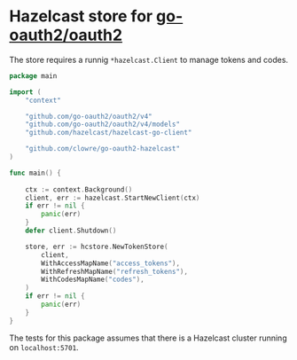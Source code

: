 # Hazelcast store for [go-oauth2/oauth2](https://github.com/go-oauth2/oauth2)

The store requires a runnig `*hazelcast.Client` to manage tokens and codes.

```go
package main 

import (
    "context"

    "github.com/go-oauth2/oauth2/v4"
    "github.com/go-oauth2/oauth2/v4/models"
    "github.com/hazelcast/hazelcast-go-client"

    "github.com/clowre/go-oauth2-hazelcast"
)

func main() {
    
    ctx := context.Background()
    client, err := hazelcast.StartNewClient(ctx)
    if err != nil {
        panic(err)
    }
    defer client.Shutdown()

    store, err := hcstore.NewTokenStore(
        client,
        WithAccessMapName("access_tokens"),
        WithRefreshMapName("refresh_tokens"),
        WithCodesMapName("codes"),
    )
    if err != nil {
        panic(err)
    }
}
```

The tests for this package assumes that there is a Hazelcast cluster running on `localhost:5701`.